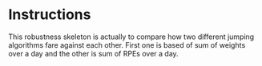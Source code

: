 # Instructions
This robustness skeleton is actually to compare how two different jumping algorithms fare against each other. First one is based of sum of weights over a day and the other is sum of RPEs over a day. 